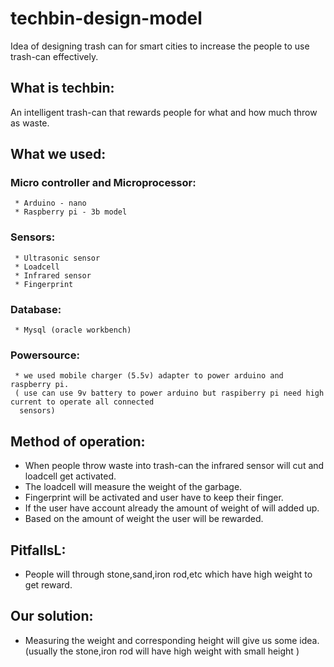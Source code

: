 # techbin-design-model
 Idea of designing trash can for smart cities to increase the people to use trash-can effectively.
 
## What is techbin:
 An intelligent trash-can that rewards people for what and how much throw as waste.
 
## What we used:

 ### Micro controller and Microprocessor:
     * Arduino - nano
     * Raspberry pi - 3b model
     
 ### Sensors:
     * Ultrasonic sensor
     * Loadcell
     * Infrared sensor
     * Fingerprint
     
 ### Database:
     * Mysql (oracle workbench)
     
 ### Powersource:
     * we used mobile charger (5.5v) adapter to power arduino and raspberry pi.
     ( use can use 9v battery to power arduino but raspiberry pi need high current to operate all connected
      sensors)
 
## Method of operation:
 * When people throw waste into trash-can the infrared sensor will cut and loadcell get activated.
 * The loadcell will measure the weight of the garbage.
 * Fingerprint will be activated and user have to keep their finger.
 * If the user have account already the amount of weight of will added up.
 * Based on the amount of weight the user will be rewarded.
 
 ## PitfallsL:
 * People will through stone,sand,iron rod,etc which have high weight to get reward.
 
 ## Our solution:
 * Measuring the weight and corresponding height will give us some idea.
 (usually the stone,iron rod will have high weight with small height )
 
 
